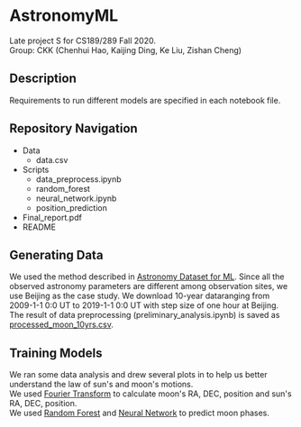# AstronomyML
Late project S for CS189/289 Fall 2020.  
Group: CKK (Chenhui Hao, Kaijing Ding, Ke Liu, Zishan Cheng)

## Description 

Requirements to run different models are specified in each notebook file. 

## Repository Navigation 
- Data
  - data.csv
- Scripts  
  - data_preprocess.ipynb
  - random_forest  
  - neural_network.ipynb  
  - position_prediction  
- Final_report.pdf  
- README  

## Generating Data
We used the method described in [Astronomy Dataset for ML](https://github.com/haochenhui97/AstronomyDatasetForML). Since all the observed astronomy parameters are different among observation sites, we use Beijing as the case study. We download 10-year dataranging from 2009-1-1 0:0 UT to 2019-1-1 0:0 UT with step size of one hour at Beijing. The result of data preprocessing (preliminary_analysis.ipynb) is saved as [processed_moon_10yrs.csv](https://github.com/haochenhui97/AstronomyML/blob/main/Data/processed_moon_10yrs.csv).

## Training Models
We ran some data analysis and drew several plots in []() to help us better understand the law of sun's and moon's motions.  
We used [Fourier Transform](https://github.com/haochenhui97/AstronomyML/blob/main/Scripts/position_prediction.ipynb) to calculate moon's RA, DEC, position and sun's RA, DEC, position.  
We used [Random Forest](https://github.com/haochenhui97/AstronomyML/blob/main/Scripts/Theoretical%20models%20on%20moon%20phase.ipynb) and [Neural Network](https://github.com/haochenhui97/AstronomyML/blob/main/Scripts/Neural_network/neural_network.ipynb) to predict moon phases.  
